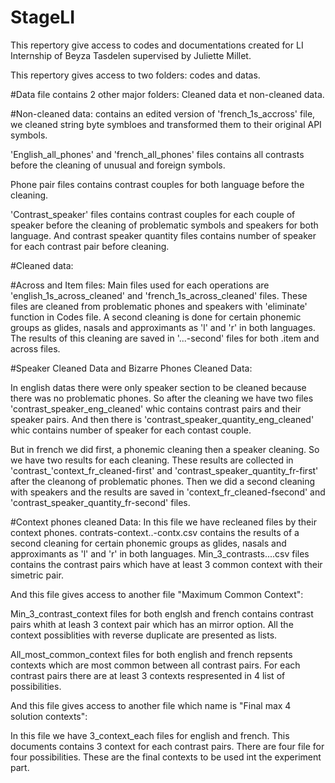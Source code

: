# StageLI
This repertory give access to codes and documentations created for LI Internship of Beyza Tasdelen supervised by Juliette Millet.

This repertory gives access to two folders: codes and datas.

#Data file contains 2 other major folders: Cleaned data et non-cleaned data. 

#Non-cleaned data: 
contains an edited version of 'french_1s_accross' file, we cleaned string byte symbloes and transformed them to their original API symbols.

'English_all_phones' and 'french_all_phones' files contains all contrasts before the cleaning of unusual and foreign symbols. 

Phone pair files contains contrast couples for both language before the cleaning.

'Contrast_speaker' files contains contrast couples for each couple of speaker before the cleaning of problematic symbols and speakers for both language. And contrast speaker quantity files contains number of speaker for each contrast pair before cleaning.

#Cleaned data:

#Across and Item files:
Main files used for each operations are 'english_1s_across_cleaned' and 'french_1s_across_cleaned' files. These files are cleaned from problematic phones and speakers with 'eliminate' function in Codes file. A second cleaning is done for certain phonemic groups as glides, nasals and approximants as 'l' and 'r' in both languages. The results of this cleaning are saved in '...-second' files for both .item and across files.

#Speaker Cleaned Data and Bizarre Phones Cleaned Data:

In english datas there were only speaker section to be cleaned because there was no problematic phones. So after the cleaning we have two files 'contrast_speaker_eng_cleaned' whic contains contrast pairs and their speaker pairs. And then there is 'contrast_speaker_quantity_eng_cleaned' whic contains number of speaker for each contast couple.

But in french we did first, a phonemic cleaning then a speaker cleaning. So we have two results for each cleaning. These results are collected in 'contrast_'context_fr_cleaned-first' and 'contrast_speaker_quantity_fr-first' after the cleanong of problematic phones. Then we did a second cleaning with speakers and the results are saved in 'context_fr_cleaned-fsecond' and 'contrast_speaker_quantity_fr-second' files.

#Context phones cleaned Data:
In this file we have recleaned files by their context phones. contrats-context..-contx.csv contains the results of a second cleaning for certain phonemic groups as glides, nasals and approximants as 'l' and 'r' in both languages. Min_3_contrasts....csv files contains the contrast pairs which have at least 3 common context with their simetric pair.

And this file gives access to another file "Maximum Common Context":

Min_3_contrast_context files for both englsh and french contains contrast pairs whith at leash 3 context pair which has an mirror option. All the context possiblities with reverse duplicate are presented as lists.

All_most_common_context files for both english and french repsents contexts which are most common between all contrast pairs. For each contrast pairs there are at least 3 contexts respresented in 4 list of possibilities.

And this file gives access to another file which name is "Final max 4 solution contexts":

In this file we have 3_context_each files for english and french. This documents contains 3 context for each contrast pairs. There are four file for four possibilities. These are the final contexts to be used int the experiment part.

